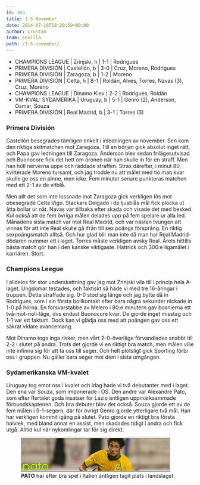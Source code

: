 ```yaml
---
id: 303
title: 3.5 November
date: 2014-07-16T18:20:59+00:00
author: Crustan
team: sevilla
path: /3-5-november/
---
```


- CHAMPIONS LEAGUE | Zrinjski, h | 1-1 | Rodrigues
- PRIMERA DIVISIÓN | Castellón, b | 3-0 | Cruz, Moreno, Rodrigues
- PRIMERA DIVISIÓN | Zaragoza, b | 1-2 | Moreno
- PRIMERA DIVISIÓN | Celta, h | 8-1 | Roldán, Alves, Torres, Navas (3), Cruz, Moreno
- CHAMPIONS LEAGUE | Dinamo Kiev | 2-2 | Rodrigues, Roldán
- VM-KVAL: SYDAMERIKA | Uruguay, b | 5-1 | Genro (2), Anderson, Osmar, Souza
- PRIMERA DIVISIÓN | Real Madrid, b | 3-1 | Torres (3)

### Primera División

Castellón besegrades tämligen enkelt i inledningen av november. Sen kom den riktiga skitmatchen mot Zaragoza. Till en början gick absolut inget rätt, och Papa gav ledningen till Zaragoza. Anderson blev sedan frilägesutvisad och Buonocore fick det hett om öronen när han skulle in för en straff. Men han höll nerverna uppe och räddade straffen. Strax därefter, i minut 80, kvitterade Moreno tursamt, och jag trodde nu att målet med tio man kvar skulle ge oss en pinne, men icke. Fem minuter senare punkteras matchen med ett 2-1 av de vitblå.

Men allt det som inte lossnade mot Zaragoza gick verkligen lös mot obesegrade Celta Vigo. Stackars Delgado i de ljusblås mål fick plocka ut åtta bollar ur nät. Navas var tillbaka efter skada och visade det med besked. Kul också att de fem övriga målen delades upp på fem spelare ur alla led. Månadens sista match var mot Real Madrid, och var nästan tvungen att vinnas för att inte Real skulle gå ifrån till sex poängs försprång. En riktig sexpoängsmatch alltså. Och hur glad blir man inte då man har Real Madrid-dödaren nummer ett i laget. Torres måste verkligen avsky Real. Årets hittills bästa match gör han i den kanske viktigaste. Hattrick och 300:e ligamålet i karriären. Stort.

### Champions Leegue

I alldeles för stor underskattning gav jag mot Zrinjski vila till i princip hela A-laget. Ungdomar testades, och faktiskt så hade vi med tre 16-åringar i truppen. Detta straffade sig. 0-0 stod sig länge och jag bytte då in Rodrigues, som i sin första bollkontakt efter bara några sekunder nickade in 1-0 på hörna. En försvarstabbe av Melero i 80:e minutern gav bosnierna ett två-mot-noll-läge, dvs endast Buonocore kvar. De gjorde inget misstag och 1-1 var ett faktum. Dock kan vi glädja oss med att poängen gav oss ett säkrat vidare avancemang.

Mot Dinamo togs inga risker, men vårt 2-0-överläge förvandlades snabbt till 2-2 i slutet på andra. Trots det gjorde vi en riktigt bra match, men målen ville inte infinna sig för att ta oss till seger. Och helt plötsligt gick Sporting förbi oss i gruppen. Nu gäller bara seger mot dem i sista omgången.

### Sydamerikanska VM-kvalet

Uruguay tog emot oss i kvalet och idag hade vi två debutanter med i laget. Den ena var Souza, som imponerade i OS. Den andre var Alexandre Pato, som efter flertalet goda insatser för Lazio äntligen uppmärksammade förbundskaptenen. Och bra debuter blev det också. Souza gjorde ett av de fem målen i 5-1-segern, där för övrigt Genro gjorde ytterligare två mål. Han har verkligen kommit igång på slutet. Pato gjorde en riktigt bra första halvlek, med bland annat en assist, men skadades tidigt i andra och fick utgå. Alltid kul när nykomlingar tar för sig direkt.

<figure>
  <img src="../images/pato.png" alt="pato"  />
  <figcaption><strong>PATO</strong> har efter bra spel i Italien äntligen tagit plats i landslaget.</figcaption>
</figure>
